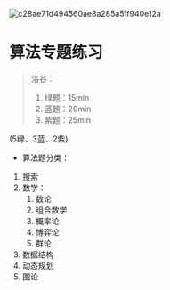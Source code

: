 ![c28ae71d494560ae8a285a5ff940e12a](https://github.com/user-attachments/assets/ccf9a1f1-3b18-42cf-8f8c-75695289977c)


# 算法专题练习

> 洛谷：
> 1. 绿题：15min
> 2. 蓝题：20min
> 3. 紫题：25min

(5绿、3蓝、2紫)

- 算法题分类：


1. 搜索
2. 数学：
   1. 数论
   2. 组合数学
   3. 概率论
   4. 博弈论
   5. 群论
3. 数据结构
4. 动态规划
5. 图论



